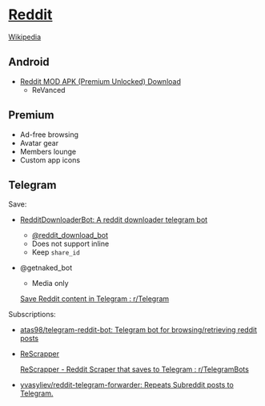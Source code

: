 # [Reddit](https://www.reddit.com/)
[Wikipedia](https://en.wikipedia.org/wiki/Reddit)

## Android
- [Reddit MOD APK (Premium Unlocked) Download](https://liteapks.com/reddit.html)
  - ReVanced

## Premium
- Ad-free browsing
- Avatar gear
- Members lounge
- Custom app icons

## Telegram
Save:
- [RedditDownloaderBot: A reddit downloader telegram bot](https://github.com/HirbodBehnam/RedditDownloaderBot)
  - [@reddit_download_bot](https://t.me/reddit_download_bot)
  - Does not support inline
  - Keep `share_id`
- @getnaked_bot
  - Media only

  [Save Reddit content in Telegram : r/Telegram](https://www.reddit.com/r/Telegram/comments/o229th/save_reddit_content_in_telegram/)

Subscriptions:
- [atas98/telegram-reddit-bot: Telegram bot for browsing/retrieving reddit posts](https://github.com/atas98/telegram-reddit-bot)
- [ReScrapper](https://github.com/psantheus/ReScrapper)

  [ReScrapper - Reddit Scraper that saves to Telegram : r/TelegramBots](https://www.reddit.com/r/TelegramBots/comments/vipjlo/rescrapper_reddit_scraper_that_saves_to_telegram/)
- [yvasyliev/reddit-telegram-forwarder: Repeats Subreddit posts to Telegram.](https://github.com/yvasyliev/reddit-telegram-forwarder)